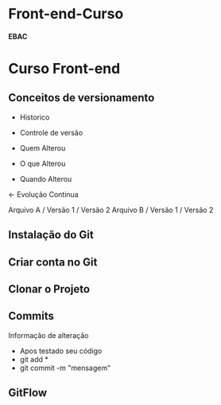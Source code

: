 # Front-end-Curso

#### EBAC 

# Curso Front-end
## Conceitos de versionamento
 - Historico
 - Controle de versão

 - Quem Alterou
 - O que Alterou
 - Quando Alterou

 <- Evolução Continua

 Arquivo A / Versão 1 / Versão 2
 Arquivo B / Versão 1 / Versão 2

 ## Instalação do Git

 ## Criar conta no Git

 ## Clonar o Projeto

 ## Commits
  Informação de alteração
  - Apos testado seu código
  - git add *
  - git commit -m "mensagem"

 ## GitFlow
